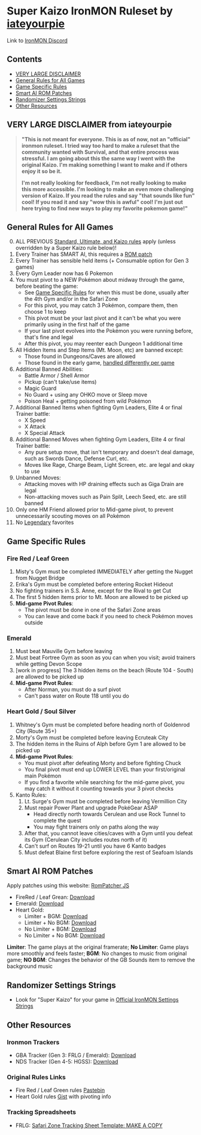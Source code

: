 # Super Kaizo IronMON Ruleset by [iateyourpie](https://www.twitch.tv/iateyourpie)

Link to [IronMON Discord](https://discord.com/invite/jFPYsZAhjX)

## Contents
- [VERY LARGE DISCLAIMER](#very-large-disclaimer-from-iateyourpie)
- [General Rules for All Games](#general-rules-for-all-games)
- [Game Specific Rules](#game-specific-rules)
- [Smart AI ROM Patches](#smart-ai-rom-patches)
- [Randomizer Settings Strings](#randomizer-settings-strings)
- [Other Resources](#other-resources)

## VERY LARGE DISCLAIMER from iateyourpie

> **"This is not meant for everyone. This is as of now, not an "official" ironmon ruleset. I tried way too hard to make a ruleset that the community wanted with Survival, and that entire process was stressful. I am going about this the same way I went with the original Kaizo. I'm making something I want to make and if others enjoy it so be it.**
> 
> **I'm not really looking for feedback, I'm not really looking to make this more accessible. I'm looking to make an even more challenging version of Kaizo. If you read the rules and say "that sounds like fun" cool! If you read it and say "wow this is awful" cool! I'm just out here trying to find new ways to play my favorite pokemon game!"**

## General Rules for All Games

0. ALL PREVIOUS [Standard, Ultimate, and Kaizo rules](https://gist.github.com/valiant-code/adb18d248fa0fae7da6b639e2ee8f9c1) apply (unless overridden by a Super Kaizo rule below)!
1. Every Trainer has SMART AI, this requires a [ROM patch](#smart-ai-rom-patches)
2. Every Trainer has sensible held items (+ Consumable option for Gen 3 games)
3. Every Gym Leader now has 6 Pokemon
4. You must pivot to a NEW Pokémon about midway through the game, before beating the game:
   - See [Game Specific Rules](#game-specific-rules) for when this must be done, usually after the 4th Gym and/or in the Safari Zone
   - For this pivot, you may catch 3 Pokémon, compare them, then choose 1 to keep
   - This pivot must be your last pivot and it can't be what you were primarily using in the first half of the game
   - If your last pivot evolves into the Pokémon you were running before, that's fine and legal
   - After this pivot, you may reenter each Dungeon 1 additional time
5. All Hidden Items and Step Items (Mt. Moon, etc) are banned except:
   - Those found in Dungeons/Caves are allowed
   - Those found in the early game, [handled differently per game](#game-specific-rules)
6. Additional Banned Abilities:
   - Battle Armor / Shell Armor
   - Pickup (can't take/use items)
   - Magic Guard
   - No Guard + using any OHKO move or Sleep move
   - Poison Heal + getting poisoned from wild Pokémon
7. Additional Banned Items when fighting Gym Leaders, Elite 4 or final Trainer battle:
   - X Speed
   - X Attack
   - X Special Attack
8. Additional Banned Moves when fighting Gym Leaders, Elite 4 or final Trainer battle:
   - Any pure setup move, that isn't temporary and doesn't deal damage, such as Swords Dance, Defense Curl, etc.
   - Moves like Rage, Charge Beam, Light Screen, etc. are legal and okay to use
9. Unbanned Moves:
   - Attacking moves with HP draining effects such as Giga Drain are legal
   - Non-attacking moves such as Pain Split, Leech Seed, etc. are still banned
10. Only one HM Friend allowed prior to Mid-game pivot, to prevent unnecessarily scouting moves on all Pokémon
11. No [Legendary](https://www.serebii.net/pokemon/legendary.shtml) favorites

## Game Specific Rules

### Fire Red / Leaf Green

1. Misty's Gym must be completed IMMEDIATELY after getting the Nugget from Nugget Bridge
2. Erika's Gym must be completed before entering Rocket Hideout
3. No fighting trainers in S.S. Anne, except for the Rival to get Cut
4. The first 5 hidden items prior to Mt. Moon are allowed to be picked up
5. **Mid-game Pivot Rules**:
   - The pivot must be done in one of the Safari Zone areas
   - You can leave and come back if you need to check Pokémon moves outside

### Emerald

1. Must beat Mauville Gym before leaving
2. Must beat Fortree Gym as soon as you can when you visit; avoid trainers while getting Devon Scope
3. [work in progress] The 3 hidden items on the beach (Route 104 - South) are allowed to be picked up
4. **Mid-game Pivot Rules**:
   - After Norman, you must do a surf pivot
   - Can't pass water on Route 118 until you do

### Heart Gold / Soul Silver
1. Whitney's Gym must be completed before heading north of Goldenrod City (Route 35+)
2. Morty's Gym must be completed before leaving Ecruteak City
3. The hidden items in the Ruins of Alph before Gym 1 are allowed to be picked up
4. **Mid-game Pivot Rules**:
   - You must pivot after defeating Morty and before fighting Chuck
   - You final pivot must end up LOWER LEVEL than your first/original main Pokémon
   - If you find a favorite while searching for the mid-game pivot, you may catch it without it counting towards your 3 pivot checks
5. Kanto Rules:
   1. Lt. Surge's Gym must be completed before leaving Vermillion City
   2. Must repair Power Plant and upgrade PokéGear ASAP
      - Head directly north towards Cerulean and use Rock Tunnel to complete the quest
      - You may fight trainers only on paths along the way
   3. After that, you cannot leave cities/caves with a Gym until you defeat its Gym (Cerulean City includes routes north of it)
   4. Can't surf on Routes 19-21 until you have 6 Kanto badges
   5. Must defeat Blaine first before exploring the rest of Seafoam Islands

## Smart AI ROM Patches

Apply patches using this website: [RomPatcher JS](https://www.marcrobledo.com/RomPatcher.js/)

- FireRed / Leaf Grean: [Download](https://github.com/tom-overton/pokefirered/releases/tag/smart-ai-v2)
- Emerald: [Download](https://github.com/CyanSMP64/Emerald_Smart_AI/releases/tag/smart-ai)
- Heart Gold:
   - Limiter + BGM: [Download](https://github.com/PyroMikeGit/SuperKaizoIronMON/releases/download/v0.0.1/SuperKaizoHGPyroIronMONV0.0.1Limiter.xdelta)
   - Limiter + No BGM: [Download](https://github.com/PyroMikeGit/SuperKaizoIronMON/releases/download/v0.0.1/SuperKaizoHGPyroIronMONV0.0.1LimiterNoBGM.xdelta)
   - No Limiter + BGM: [Download](https://github.com/PyroMikeGit/SuperKaizoIronMON/releases/download/v0.0.1/SuperKaizoHGPyroIronMONV0.0.1NoLimiter.xdelta)
   - No Limiter + No BGM: [Download](https://github.com/PyroMikeGit/SuperKaizoIronMON/releases/download/v0.0.1/SuperKaizoHGPyroIronMONV0.0.1NoLimiterNoBGM.xdelta)

**Limiter**: The game plays at the original framerate; **No Limiter**: Game plays more smoothly and feels faster; **BGM**: No changes to music from original game; **NO BGM**: Changes the behavior of the GB Sounds item to remove the background music

## Randomizer Settings Strings

- Look for "Super Kaizo" for your game in [Official IronMON Settings Strings](https://gist.github.com/UTDZac/a147c497424dfbd537d8c4b0c22b5621)

## Other Resources

### Ironmon Trackers

- GBA Tracker (Gen 3: FRLG / Emerald): [Download](https://github.com/besteon/Ironmon-Tracker/releases/latest)
- NDS Tracker (Gen 4-5: HGSS): [Download](https://github.com/Brian0255/NDS-Ironmon-Tracker)

### Original Rules Links

- Fire Red / Leaf Green rules [Pastebin](https://pastebin.com/nWAXrPEE)
- Heart Gold rules [Gist](https://gist.github.com/piebandit/b58c02bad84f4ba9ac81c229f8f712bc) with pivoting info

### Tracking Spreadsheets

- FRLG: [Safari Zone Tracking Sheet Template: MAKE A COPY](https://docs.google.com/spreadsheets/d/1EB4Y5xmKmbUu9lzz9BTR0sJpp0wfUtNM4rF60aOtHtU)
